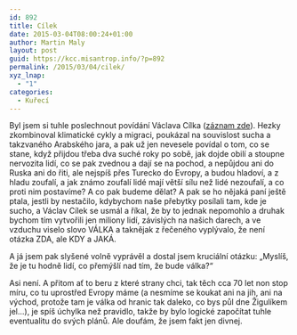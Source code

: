 ```yaml
---
id: 892
title: Cílek
date: 2015-03-04T08:00:24+01:00
author: Martin Maly
layout: post
guid: https://kcc.misantrop.info/?p=892
permalink: /2015/03/04/cilek/
xyz_lnap:
  - "1"
categories:
  - Kuřecí
---
```

Byl jsem si tuhle poslechnout povídání Václava Cílka ([záznam zde](https://www.stream.cz/creative-mornings-prague/10005193-vaclav-cilek-climate)). Hezky zkombinoval klimatické cykly a migraci, poukázal na souvislost sucha a takzvaného Arabského jara, a pak už jen nevesele povídal o tom, co se stane, když přijdou třeba dva suché roky po sobě, jak dojde obilí a stoupne nervozita lidí, co se pak zvednou a dají se na pochod, a nepůjdou ani do Ruska ani do řiti, ale nejspíš přes Turecko do Evropy, a budou hladoví, a z hladu zoufalí, a jak známo zoufalí lidé mají větší sílu než lidé nezoufalí, a co proti nim postavíme? A co pak budeme dělat? A pak se ho nějaká paní ještě ptala, jestli by nestačilo, kdybychom naše přebytky posílali tam, kde je sucho, a Václav Cílek se usmál a říkal, že by to jednak nepomohlo a druhak bychom tím vytvořili jen miliony lidí, závislých na našich darech, a ve vzduchu viselo slovo VÁLKA a taknějak z řečeného vyplývalo, že není otázka ZDA, ale KDY a JAKÁ.

A já jsem pak slyšené volně vyprávěl a dostal jsem kruciální otázku: &#8222;Myslíš, že je tu hodně lidí, co přemýšlí nad tím, že bude válka?&#8220;

Asi není. A přitom ať to beru z které strany chci, tak těch cca 70 let non stop míru, co tu uprostřed Evropy máme (a nesmíme se koukat ani na jih, ani na východ, protože tam je válka od hranic tak daleko, co bys půl dne Žigulíkem jel&#8230;), je spíš úchylka než pravidlo, takže by bylo logické započítat tuhle eventualitu do svých plánů. Ale doufám, že jsem fakt jen divnej.